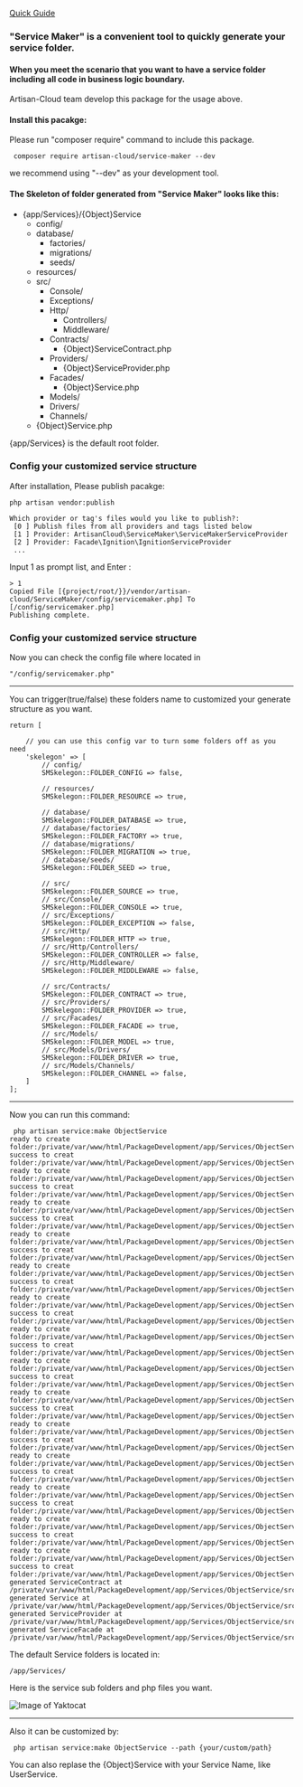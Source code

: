 [Quick Guide](https://github.com/ArtisanCloud/ServiceMaker/wiki/Quick-Guide)

### "Service Maker" is a convenient tool to quickly generate your service folder.
#### When you meet the scenario that you want to have a service folder including all code in business logic boundary.

Artisan-Cloud team develop this package for the usage above.

#### Install this pacakge:
Please run "composer require" command to include this package.
~~~
 composer require artisan-cloud/service-maker --dev
~~~
we recommend using "--dev" as your development tool.

#### The Skeleton of folder generated from "Service Maker" looks like this:
* {app/Services}/{Object}Service
    * config/
    * database/
        * factories/
        * migrations/
        * seeds/
    * resources/    
    * src/
        * Console/
        * Exceptions/
        * Http/
            * Controllers/
            * Middleware/
        * Contracts/
            * {Object}ServiceContract.php
        * Providers/
            * {Object}ServiceProvider.php
        * Facades/
            * {Object}Service.php
        * Models/
        * Drivers/
        * Channels/
    * {Object}Service.php

{app/Services} is the default root folder.


### Config your customized service structure
After installation, Please publish pacakge:

 ~~~~
 php artisan vendor:publish

 Which provider or tag's files would you like to publish?:
  [0 ] Publish files from all providers and tags listed below
  [1 ] Provider: ArtisanCloud\ServiceMaker\ServiceMakerServiceProvider
  [2 ] Provider: Facade\Ignition\IgnitionServiceProvider
  ...
~~~~
Input 1 as prompt list, and Enter <return>:
~~~
> 1
Copied File [{project/root/}}/vendor/artisan-cloud/ServiceMaker/config/servicemaker.php] To [/config/servicemaker.php]
Publishing complete.
~~~


### Config your customized service structure

Now you can check the config file where located in 
~~~
"/config/servicemaker.php"
~~~

---------------------------

You can trigger(true/false) these folders name to customized your generate structure as you want.
~~~
return [

    // you can use this config var to turn some folders off as you need
    'skelegon' => [
        // config/
        SMSkelegon::FOLDER_CONFIG => false,

        // resources/
        SMSkelegon::FOLDER_RESOURCE => true,

        // database/
        SMSkelegon::FOLDER_DATABASE => true,
        // database/factories/
        SMSkelegon::FOLDER_FACTORY => true,
        // database/migrations/
        SMSkelegon::FOLDER_MIGRATION => true,
        // database/seeds/
        SMSkelegon::FOLDER_SEED => true,

        // src/
        SMSkelegon::FOLDER_SOURCE => true,
        // src/Console/
        SMSkelegon::FOLDER_CONSOLE => true,
        // src/Exceptions/
        SMSkelegon::FOLDER_EXCEPTION => false,
        // src/Http/
        SMSkelegon::FOLDER_HTTP => true,
        // src/Http/Controllers/
        SMSkelegon::FOLDER_CONTROLLER => false,
        // src/Http/Middleware/
        SMSkelegon::FOLDER_MIDDLEWARE => false,

        // src/Contracts/
        SMSkelegon::FOLDER_CONTRACT => true,
        // src/Providers/
        SMSkelegon::FOLDER_PROVIDER => true,
        // src/Facades/
        SMSkelegon::FOLDER_FACADE => true,
        // src/Models/
        SMSkelegon::FOLDER_MODEL => true,
        // src/Models/Drivers/
        SMSkelegon::FOLDER_DRIVER => true,
        // src/Models/Channels/
        SMSkelegon::FOLDER_CHANNEL => false,
    ]
];
~~~

---------------------------
Now you can run this command:
~~~~
 php artisan service:make ObjectService
ready to create folder:/private/var/www/html/PackageDevelopment/app/Services/ObjectService
success to creat folder:/private/var/www/html/PackageDevelopment/app/Services/ObjectService
ready to create folder:/private/var/www/html/PackageDevelopment/app/Services/ObjectService/databases
success to creat folder:/private/var/www/html/PackageDevelopment/app/Services/ObjectService/databases
ready to create folder:/private/var/www/html/PackageDevelopment/app/Services/ObjectService/databases/factories
success to creat folder:/private/var/www/html/PackageDevelopment/app/Services/ObjectService/databases/factories
ready to create folder:/private/var/www/html/PackageDevelopment/app/Services/ObjectService/databases/migrations
success to creat folder:/private/var/www/html/PackageDevelopment/app/Services/ObjectService/databases/migrations
ready to create folder:/private/var/www/html/PackageDevelopment/app/Services/ObjectService/databases/seeds
success to creat folder:/private/var/www/html/PackageDevelopment/app/Services/ObjectService/databases/seeds
ready to create folder:/private/var/www/html/PackageDevelopment/app/Services/ObjectService/resources
success to creat folder:/private/var/www/html/PackageDevelopment/app/Services/ObjectService/resources
ready to create folder:/private/var/www/html/PackageDevelopment/app/Services/ObjectService/src
success to creat folder:/private/var/www/html/PackageDevelopment/app/Services/ObjectService/src
ready to create folder:/private/var/www/html/PackageDevelopment/app/Services/ObjectService/src/Console
success to creat folder:/private/var/www/html/PackageDevelopment/app/Services/ObjectService/src/Console
ready to create folder:/private/var/www/html/PackageDevelopment/app/Services/ObjectService/src/Http
success to creat folder:/private/var/www/html/PackageDevelopment/app/Services/ObjectService/src/Http
ready to create folder:/private/var/www/html/PackageDevelopment/app/Services/ObjectService/src/Contracts
success to creat folder:/private/var/www/html/PackageDevelopment/app/Services/ObjectService/src/Contracts
ready to create folder:/private/var/www/html/PackageDevelopment/app/Services/ObjectService/src/Providers
success to creat folder:/private/var/www/html/PackageDevelopment/app/Services/ObjectService/src/Providers
ready to create folder:/private/var/www/html/PackageDevelopment/app/Services/ObjectService/src/Facades
success to creat folder:/private/var/www/html/PackageDevelopment/app/Services/ObjectService/src/Facades
ready to create folder:/private/var/www/html/PackageDevelopment/app/Services/ObjectService/src/Models
success to creat folder:/private/var/www/html/PackageDevelopment/app/Services/ObjectService/src/Models
ready to create folder:/private/var/www/html/PackageDevelopment/app/Services/ObjectService/src/Drivers
success to creat folder:/private/var/www/html/PackageDevelopment/app/Services/ObjectService/src/Drivers
generated ServiceContract at /private/var/www/html/PackageDevelopment/app/Services/ObjectService/src/Contracts/ObjectServiceContract.php.
generated Service at /private/var/www/html/PackageDevelopment/app/Services/ObjectService/src/ObjectService.php.
generated ServiceProvider at /private/var/www/html/PackageDevelopment/app/Services/ObjectService/src/Providers/ObjectServiceProvider.php.
generated ServiceFacade at /private/var/www/html/PackageDevelopment/app/Services/ObjectService/src/Facades/ObjectService.php.
~~~~

The default Service folders is located in: 
~~~
/app/Services/
~~~

Here is the service sub folders and php files you want.

![Image of Yaktocat](https://cdn.jsdelivr.net/gh/ArtisanCloud/PackageResource/ServiceMaker/guide-result.jpeg)

---------------------------

Also it can be customized by: 
~~~~
 php artisan service:make ObjectService --path {your/custom/path}
~~~~

You can also replase the {Object}Service with your Service Name, like UserService.





